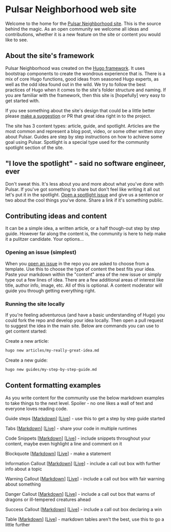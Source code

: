 # Pulsar Neighborhood web site

Welcome to the home for the [Pulsar Neighborhood site](https://pulsar-neighborhood.com). This is the source behind the magic. As an open community we welcome all ideas and contributions, whether it is a new feature on the site or content you would like to see.

## About the site's framework

Pulsar Neighborhood was created on the [Hugo framework](https://gohugo.io/). It uses bootstrap components to create the wondrous experience that is. There is a mix of core Hugo functions, good ideas from seasoned Hugo experts, as well as the odd idea found out in the wild. We try to follow the best practices of Hugo when it comes to the site's folder structure and naming. If you are familiar with the framework, then this site is [hopefully] very easy to get started with.

If you see something about the site's design that could be a little better please [make a suggestion](https://github.com/pulsar-neighborhood/pulsar-neighborhood.github.io/issues) or PR that great idea right in to the project.

The site has 3 content types: article, guide, and spotlight. Articles are the most common and represent a blog post, video, or some other written story about Pulsar. Guides are step by step instructions on how to achieve some goal using Pulsar. Spotlight is a special type used for the community spotlight section of the site.

## "I love the spotlight" - said no software engineer, ever

 Don't sweat this. It's less about you and more about what you've done with Pulsar. If you've got something to share but don't feel like writing it all out let's put it in the spotlight. [Open a spotlight issue](https://github.com/pulsar-neighborhood/pulsar-neighborhood.github.io/issues/new?assignees=&labels=&template=community-member-spotlight.md&title=Check%20my%20Pulsar%20skillz) and give us a sentence or two about the cool things you've done. Share a link if it's something public.

## Contributing ideas and content

It can be a simple idea, a written article, or a half though-out step by step guide. However far along the content is, the community is here to help make it a pulitzer candidate.  Your options...

### Opening an issue (simplest)

When you [open an issue](https://github.com/pulsar-neighborhood/pulsar-neighborhood.github.io/issues/new/choose) in the repo you are asked to choose from a template. Use this to choose the type of content the best fits your idea. Paste your markdown within the "content" area of the new issue or simply type out a few lines of idea. There are a few additional areas of interest like title, author info, image, etc. All of this is optional. A content moderator will guide you through getting everything right.

### Running the site locally

If you're feeling adventurous (and have a basic understanding of Hugo) you could fork the repo and develop your idea locally. Then open a pull request to suggest the idea in the main site. Below are commands you can use to get content started:

Create a new article:

```bash
hugo new articles/my-really-great-idea.md
```

Create a new guide:

```bash
hugo new guides/my-step-by-step-guide.md
```

## Content formatting examples

As you write content for the community use the below markdown examples to take things to the next level. Spoiler - no one likes a wall of text and everyone loves reading code.

Guide steps [[Markdown](content/examples/guide.md)] [[Live](https://pulsar-neighborhood.github.io/examples/guide/)] - use this to get a step by step guide started

Tabs [[Markdown](content/examples/tabs.md)] [[Live](https://pulsar-neighborhood.github.io/examples/tabs/)] - share your code in multiple runtimes

Code Snippets [[Markdown](content/examples/code-snippet.md)] [[Live](https://pulsar-neighborhood.github.io/examples/code-snippet/)] - include snippets throughout your content, maybe even highlight a line and comment on it

Blockquote [[Markdown](content/examples/blockquote.md)] [[Live](https://pulsar-neighborhood.github.io/examples/blockquote/)] - make a statement

Information Callout [[Markdown](content/examples/info-callout.md)] [[Live](https://pulsar-neighborhood.github.io/examples/info-callou/)] - include a call out box with further info about a topic

Warning Callout [[Markdown](content/examples/warn-callout.md)] [[Live](https://pulsar-neighborhood.github.io/examples/warn-callout/)] - include a call out box with fair warning about something

Danger Callout [[Markdown](content/examples/danger-callout.md)] [[Live](https://pulsar-neighborhood.github.io/examples/danger-callout/)] - include a call out box that warns of dragons or ill-tempered creatures ahead

Success Callout [[Markdown](content/examples/success-callout.md)] [[Live](https://pulsar-neighborhood.github.io/examples/success-callout/)] - include a call out box declaring a win

Table [[Markdown](content/examples/table.md)] [[Live](https://pulsar-neighborhood.github.io/examples/table/)] - markdown tables aren't the best, use this to go a little further
